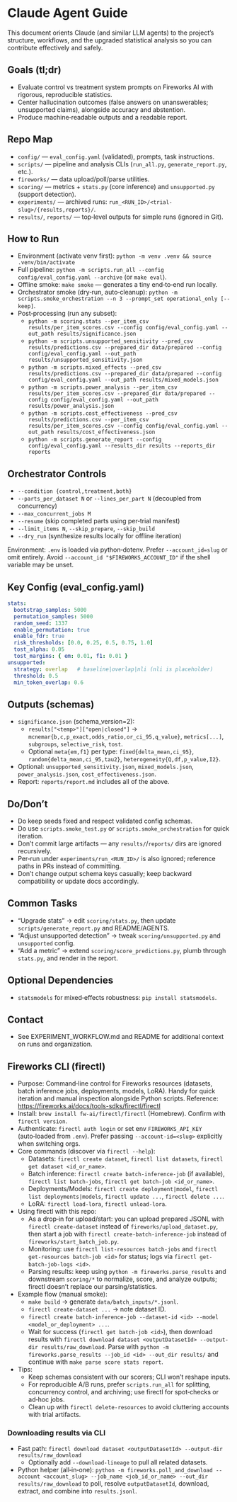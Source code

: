 # Claude Agent Guide

This document orients Claude (and similar LLM agents) to the project’s structure, workflows, and the upgraded statistical analysis so you can contribute effectively and safely.

## Goals (tl;dr)
- Evaluate control vs treatment system prompts on Fireworks AI with rigorous, reproducible statistics.
- Center hallucination outcomes (false answers on unanswerables; unsupported claims), alongside accuracy and abstention.
- Produce machine‑readable outputs and a readable report.

## Repo Map
- `config/` — `eval_config.yaml` (validated), prompts, task instructions.
- `scripts/` — pipeline and analysis CLIs (`run_all.py`, `generate_report.py`, etc.).
- `fireworks/` — data upload/poll/parse utilities.
- `scoring/` — metrics + `stats.py` (core inference) and `unsupported.py` (support detection).
- `experiments/` — archived runs: `run_<RUN_ID>/<trial-slug>/{results,reports}/`.
- `results/`, `reports/` — top‑level outputs for simple runs (ignored in Git).

## How to Run
- Environment (activate venv first): `python -m venv .venv && source .venv/bin/activate`
- Full pipeline: `python -m scripts.run_all --config config/eval_config.yaml --archive` (or `make eval`).
- Offline smoke: `make smoke` — generates a tiny end‑to‑end run locally.
- Orchestrator smoke (dry‑run, auto‑cleanup): `python -m scripts.smoke_orchestration --n 3 --prompt_set operational_only [--keep]`.
- Post‑processing (run any subset):
  - `python -m scoring.stats --per_item_csv results/per_item_scores.csv --config config/eval_config.yaml --out_path results/significance.json`
  - `python -m scripts.unsupported_sensitivity --pred_csv results/predictions.csv --prepared_dir data/prepared --config config/eval_config.yaml --out_path results/unsupported_sensitivity.json`
  - `python -m scripts.mixed_effects --pred_csv results/predictions.csv --prepared_dir data/prepared --config config/eval_config.yaml --out_path results/mixed_models.json`
  - `python -m scripts.power_analysis --per_item_csv results/per_item_scores.csv --prepared_dir data/prepared --config config/eval_config.yaml --out_path results/power_analysis.json`
  - `python -m scripts.cost_effectiveness --pred_csv results/predictions.csv --per_item_csv results/per_item_scores.csv --config config/eval_config.yaml --out_path results/cost_effectiveness.json`
  - `python -m scripts.generate_report --config config/eval_config.yaml --results_dir results --reports_dir reports`

## Orchestrator Controls
- `--condition {control,treatment,both}`
- `--parts_per_dataset N` or `--lines_per_part N` (decoupled from concurrency)
- `--max_concurrent_jobs M`
- `--resume` (skip completed parts using per‑trial manifest)
- `--limit_items N`, `--skip_prepare`, `--skip_build`
- `--dry_run` (synthesize results locally for offline iteration)

Environment: `.env` is loaded via python‑dotenv. Prefer `--account_id=slug` or omit entirely. Avoid `--account_id "$FIREWORKS_ACCOUNT_ID"` if the shell variable may be unset.

## Key Config (eval_config.yaml)
```yaml
stats:
  bootstrap_samples: 5000
  permutation_samples: 5000
  random_seed: 1337
  enable_permutation: true
  enable_fdr: true
  risk_thresholds: [0.0, 0.25, 0.5, 0.75, 1.0]
  tost_alpha: 0.05
  tost_margins: { em: 0.01, f1: 0.01 }
unsupported:
  strategy: overlap   # baseline|overlap|nli (nli is placeholder)
  threshold: 0.5
  min_token_overlap: 0.6
```

## Outputs (schemas)
- `significance.json` (schema_version=2):
  - `results["<temp>"]["open|closed"]` → `mcnemar{b,c,p_exact,odds_ratio,or_ci_95,q_value}`, `metrics[...]`, `subgroups`, `selective_risk`, `tost`.
  - Optional `meta{em,f1}` per type: `fixed{delta_mean,ci_95}`, `random{delta_mean,ci_95,tau2}`, `heterogeneity{Q,df,p_value,I2}`.
- Optional: `unsupported_sensitivity.json`, `mixed_models.json`, `power_analysis.json`, `cost_effectiveness.json`.
- Report: `reports/report.md` includes all of the above.

## Do/Don’t
- Do keep seeds fixed and respect validated config schemas.
- Do use `scripts.s​moke_test.py` or `scripts.smoke_orchestration` for quick iteration.
- Don’t commit large artifacts — any `results/`/`reports/` dirs are ignored recursively.
 - Per‑run under `experiments/run_<RUN_ID>/` is also ignored; reference paths in PRs instead of committing.
- Don’t change output schema keys casually; keep backward compatibility or update docs accordingly.

## Common Tasks
- “Upgrade stats” → edit `scoring/stats.py`, then update `scripts/generate_report.py` and README/AGENTS.
- “Adjust unsupported detection” → tweak `scoring/unsupported.py` and `unsupported` config.
- “Add a metric” → extend `scoring/score_predictions.py`, plumb through `stats.py`, and render in the report.

## Optional Dependencies
- `statsmodels` for mixed‑effects robustness: `pip install statsmodels`.

## Contact
- See EXPERIMENT_WORKFLOW.md and README for additional context on runs and organization.

## Fireworks CLI (firectl)
- Purpose: Command‑line control for Fireworks resources (datasets, batch inference jobs, deployments, models, LoRA). Handy for quick iteration and manual inspection alongside Python scripts. Reference: https://fireworks.ai/docs/tools-sdks/firectl/firectl
- Install: `brew install fw-ai/firectl/firectl` (Homebrew). Confirm with `firectl version`.
- Authenticate: `firectl auth login` or set env `FIREWORKS_API_KEY` (auto‑loaded from `.env`). Prefer passing `--account-id=<slug>` explicitly when switching orgs.
- Core commands (discover via `firectl --help`):
  - Datasets: `firectl create dataset`, `firectl list datasets`, `firectl get dataset <id_or_name>`.
  - Batch inference: `firectl create batch-inference-job` (if available), `firectl list batch-jobs`, `firectl get batch-job <id_or_name>`.
  - Deployments/Models: `firectl create deployment|model`, `firectl list deployments|models`, `firectl update ...`, `firectl delete ...`.
  - LoRA: `firectl load-lora`, `firectl unload-lora`.
- Using firectl with this repo:
  - As a drop‑in for upload/start: you can upload prepared JSONL with `firectl create-dataset` instead of `fireworks/upload_dataset.py`, then start a job with `firectl create-batch-inference-job` instead of `fireworks/start_batch_job.py`.
  - Monitoring: use `firectl list-resources batch-jobs` and `firectl get-resources batch-job <id>` for status; logs via `firectl get-batch-job-logs <id>`.
  - Parsing results: keep using `python -m fireworks.parse_results` and downstream `scoring/*` to normalize, score, and analyze outputs; firectl doesn’t replace our parsing/statistics.
- Example flow (manual smoke):
  - `make build` → generate `data/batch_inputs/*.jsonl`.
  - `firectl create-dataset ...` → note dataset ID.
  - `firectl create batch-inference-job --dataset-id <id> --model <model_or_deployment> ...`.
  - Wait for success (`firectl get batch-job <id>`), then download results with `firectl download dataset <outputDatasetId> --output-dir results/raw_download`. Parse with `python -m fireworks.parse_results --job_id <id> --out_dir results/` and continue with `make parse score stats report`.
- Tips:
  - Keep schemas consistent with our scorers; CLI won’t reshape inputs.
  - For reproducible A/B runs, prefer `scripts.run_all` for splitting, concurrency control, and archiving; use firectl for spot‑checks or ad‑hoc jobs.
  - Clean up with `firectl delete-resources` to avoid cluttering accounts with trial artifacts.

### Downloading results via CLI
- Fast path: `firectl download dataset <outputDatasetId> --output-dir results/raw_download`
  - Optionally add `--download-lineage` to pull all related datasets.
- Python helper (all‑in‑one): `python -m fireworks.poll_and_download --account <account_slug> --job_name <job_id_or_name> --out_dir results/raw_download` to poll, resolve `outputDatasetId`, download, extract, and combine into `results.jsonl`.
